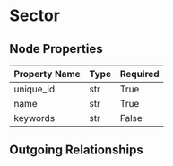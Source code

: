 
# Sector

## Node Properties

| Property Name | Type | Required |
| ------------- | ---- | -------- |
| unique_id | str | True |
| name | str | True |
| keywords | str | False |


## Outgoing Relationships


